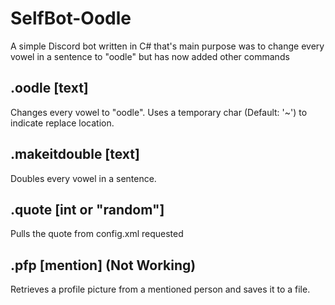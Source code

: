# SelfBot-Oodle
A simple Discord bot written in C# that's main purpose was to change every vowel in a sentence to "oodle" but has now added other commands

## .oodle [text]
Changes every vowel to "oodle". Uses a temporary char (Default: '~') to indicate replace location.

## .makeitdouble [text]
Doubles every vowel in a sentence.

## .quote [int or "random"]
Pulls the quote from config.xml requested

## .pfp [mention] (Not Working)
Retrieves a profile picture from a mentioned person and saves it to a file.
